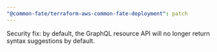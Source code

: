 ```yaml
---
"@common-fate/terraform-aws-common-fate-deployment": patch
---
```


Security fix: by default, the GraphQL resource API will no longer return syntax suggestions by default.
